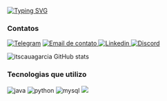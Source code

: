 [![Typing SVG](https://readme-typing-svg.demolab.com?font=Press+Start+2P&duration=3000&pause=1000&color=FF9302&width=435&lines=Hi+Devs%2C+I'm+Garcia)](https://git.io/typing-svg)

### Contatos
[![Telegram](https://img.shields.io/badge/Telegram-2CA5E0?style=for-the-badge&logo=telegram&logoColor=white)](http://t.me/escadarolante)
[![Email de contato](https://img.shields.io/badge/Gmail-D14836?style=for-the-badge&logo=gmail&logoColor=white) ](mailto:omggass@gmail.com)
[![Linkedin](https://img.shields.io/badge/LinkedIn-0077B5?style=for-the-badge&logo=linkedin&logoColor=white) ](https://www.linkedin.com/in/cau%C3%A3-garcia-06b7a7123/) 
[![Discord](https://img.shields.io/badge/Discord-7289DA?style=for-the-badge&logo=discord&logoColor=white) ](https://discord.com/users/840298597362434098)


![itscauagarcia GitHub stats](https://github-readme-stats.vercel.app/api?username=devbrasuca&show_icons=true&theme=dracula)

<!--[![Top Langs](https://github-readme-stats.vercel.app/api/top-langs/?username=itscauagarcia&layout=compact&theme=dracula)](https://github.com/anuraghazra/github-readme-stats)-->


### Tecnologias que utilizo 
![java](https://img.shields.io/badge/Java-ED8B00?style=for-the-badge&logo=java&logoColor=white)
![python](https://img.shields.io/badge/Python-3776AB?style=for-the-badge&logo=python&logoColor=white)
![mysql](https://img.shields.io/badge/MySQL-00000F?style=for-the-badge&logo=mysql&logoColor=white)
![](https://img.shields.io/badge/Shell_Script-121011?style=for-the-badge&logo=gnu-bash&logoColor=white)


